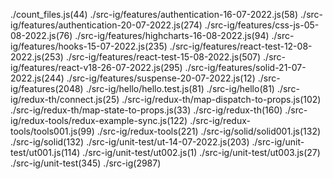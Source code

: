 ./count_files.js(44)
./src-ig/features/authentication-16-07-2022.js(58)
./src-ig/features/authentication-20-07-2022.js(274)
./src-ig/features/css-js-05-08-2022.js(76)
./src-ig/features/highcharts-16-08-2022.js(94)
./src-ig/features/hooks-15-07-2022.js(235)
./src-ig/features/react-test-12-08-2022.js(253)
./src-ig/features/react-test-15-08-2022.js(507)
./src-ig/features/react-v18-26-07-2022.js(295)
./src-ig/features/solid-21-07-2022.js(244)
./src-ig/features/suspense-20-07-2022.js(12)
./src-ig/features(2048)
./src-ig/hello/hello.test.js(81)
./src-ig/hello(81)
./src-ig/redux-th/connect.js(25)
./src-ig/redux-th/map-dispatch-to-props.js(102)
./src-ig/redux-th/map-state-to-props.js(33)
./src-ig/redux-th(160)
./src-ig/redux-tools/redux-example-sync.js(122)
./src-ig/redux-tools/tools001.js(99)
./src-ig/redux-tools(221)
./src-ig/solid/solid001.js(132)
./src-ig/solid(132)
./src-ig/unit-test/ut-14-07-2022.js(203)
./src-ig/unit-test/ut001.js(114)
./src-ig/unit-test/ut002.js(1)
./src-ig/unit-test/ut003.js(27)
./src-ig/unit-test(345)
./src-ig(2987)